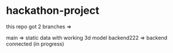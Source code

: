 # hackathon-project

this repo got 2 branches =>

main => static data with working 3d model
backend222 => backend connected (in progress)
